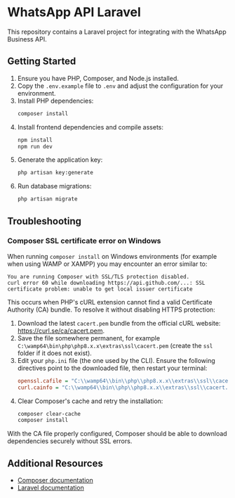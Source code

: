 # WhatsApp API Laravel

This repository contains a Laravel project for integrating with the WhatsApp Business API.

## Getting Started

1. Ensure you have PHP, Composer, and Node.js installed.
2. Copy the `.env.example` file to `.env` and adjust the configuration for your environment.
3. Install PHP dependencies:
   ```bash
   composer install
   ```
4. Install frontend dependencies and compile assets:
   ```bash
   npm install
   npm run dev
   ```
5. Generate the application key:
   ```bash
   php artisan key:generate
   ```
6. Run database migrations:
   ```bash
   php artisan migrate
   ```

## Troubleshooting

### Composer SSL certificate error on Windows

When running `composer install` on Windows environments (for example when using WAMP or XAMPP) you may encounter an error similar to:

```
You are running Composer with SSL/TLS protection disabled.
curl error 60 while downloading https://api.github.com/...: SSL certificate problem: unable to get local issuer certificate
```

This occurs when PHP's cURL extension cannot find a valid Certificate Authority (CA) bundle. To resolve it without disabling HTTPS protection:

1. Download the latest `cacert.pem` bundle from the official cURL website: <https://curl.se/ca/cacert.pem>.
2. Save the file somewhere permanent, for example `C:\wamp64\bin\php\php8.x.x\extras\ssl\cacert.pem` (create the `ssl` folder if it does not exist).
3. Edit your `php.ini` file (the one used by the CLI). Ensure the following directives point to the downloaded file, then restart your terminal:
   ```ini
   openssl.cafile = "C:\\wamp64\\bin\\php\\php8.x.x\\extras\\ssl\\cacert.pem"
   curl.cainfo = "C:\\wamp64\\bin\\php\\php8.x.x\\extras\\ssl\\cacert.pem"
   ```
4. Clear Composer's cache and retry the installation:
   ```bash
   composer clear-cache
   composer install
   ```

With the CA file properly configured, Composer should be able to download dependencies securely without SSL errors.

## Additional Resources

- [Composer documentation](https://getcomposer.org/doc/)
- [Laravel documentation](https://laravel.com/docs)

